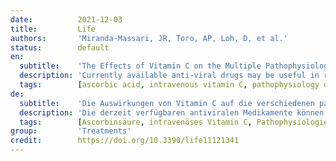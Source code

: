 ```yaml
---
date:          2021-12-03
title:         Life
authors:       'Miranda-Massari, JR, Toro, AP, Loh, D, et al.'
status:        default
en:
  subtitle:    'The Effects of Vitamin C on the Multiple Pathophysiological Stages of COVID-19'
  description: 'Currently available anti-viral drugs may be useful in reducing the viral load but are not providing the necessary physiological effects to reduce the SARS-CoV-2 complications efficiently. Treatments that provide better clinical outcomes are urgently needed. Vitamin C (ascorbic acid, AA) is an essential nutrient with many biological roles that have been proven to play an important part in immune function; it serves as an antioxidant, an anti-viral, and exerts anti-thrombotic effects among many other physiological benefits. Research has proven that AA at pharmacological doses can be beneficial to patients with acute respiratory distress syndrome (ARDS) and other respiratory illnesses, including sepsis. In addition, High-Dose Intravenous Vitamin C (HDIVC) has proven to be effective in patients with different viral diseases, such as influenza, chikungunya, Zika, and dengue. Moreover, HDIVC has been demonstrated to be very safe. Regarding COVID-19, vitamin C can suppress the cytokine storm, reduce thrombotic complications, and diminish alveolar and vascular damage, among other benefits. Due to these reasons, the use of HDIVC should be seriously considered in complicated COVID-19 patients. In this article, we will emphasize vitamin C’s multiple roles in the most prominent pathophysiological processes presented by the COVID-19 disease.'
  tags:        [ascorbic acid, intravenous vitamin C, pathophysiology of COVID-19, Sars-Cov-2]
de:
  subtitle:    'Die Auswirkungen von Vitamin C auf die verschiedenen pathophysiologischen Stadien von COVID-19'
  description: 'Die derzeit verfügbaren antiviralen Medikamente können zwar die Viruslast reduzieren, bieten aber nicht die notwendigen physiologischen Effekte, um die SARS-CoV-2-Komplikationen wirksam zu reduzieren. Behandlungen, die bessere klinische Ergebnisse liefern, werden dringend benötigt. Vitamin C (Ascorbinsäure, AA) ist ein essenzieller Nährstoff mit vielen biologischen Funktionen, die nachweislich eine wichtige Rolle bei der Immunfunktion spielen; es dient als Antioxidans, wirkt antiviral und hat neben vielen anderen physiologischen Vorteilen auch eine antithrombotische Wirkung. Die Forschung hat bewiesen, dass AA in pharmakologischen Dosen für Patienten mit akutem Atemnotsyndrom (ARDS) und anderen Atemwegserkrankungen, einschließlich Sepsis, von Nutzen sein kann. Darüber hinaus hat sich hochdosiertes intravenöses Vitamin C (HDIVC) bei Patienten mit verschiedenen Viruserkrankungen wie Influenza, Chikungunya, Zika und Dengue als wirksam erwiesen. Außerdem hat sich HDIVC als sehr sicher erwiesen. Bei COVID-19 kann Vitamin C u. a. den Zytokinsturm unterdrücken, thrombotische Komplikationen reduzieren und alveoläre und vaskuläre Schäden vermindern. Aus diesen Gründen sollte der Einsatz von HDIVC bei komplizierten COVID-19-Patienten ernsthaft in Betracht gezogen werden. In diesem Artikel werden wir die vielfältigen Funktionen von Vitamin C bei den wichtigsten pathophysiologischen Prozessen der COVID-19-Krankheit hervorheben.' 
  tags:        [Ascorbinsäure, intravenöses Vitamin C, Pathophysiologie von COVID-19, Sars-Cov-2]
group:         'Treatments'
credit:        https://doi.org/10.3390/life11121341
---
```

